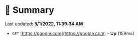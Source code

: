 # 📖 Summary
Last updated: **5/1/2022, 11:39:34 AM**

- `GET` [https://google.com](https://google.com) - **Up** (159ms)
